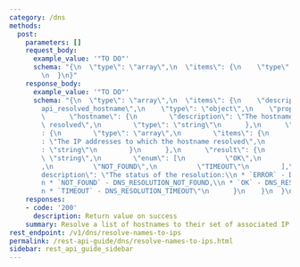 ```yaml
---
category: /dns
methods:
  post:
    parameters: []
    request_body:
      example_value: '"TO DO"'
      schema: "{\n  \"type\": \"array\",\n  \"items\": {\n    \"type\": \"string\"\
        \n  }\n}"
    response_body:
      example_value: '"TO DO"'
      schema: "{\n  \"type\": \"array\",\n  \"items\": {\n    \"description\": \"\
        api_resolved_hostname\",\n    \"type\": \"object\",\n    \"properties\": {\n\
        \      \"hostname\": {\n        \"description\": \"The hostname which was\
        \ resolved\",\n        \"type\": \"string\"\n      },\n      \"ip_addresses\"\
        : {\n        \"type\": \"array\",\n        \"items\": {\n          \"description\"\
        : \"The IP addresses to which the hostname resolved\",\n          \"type\"\
        : \"string\"\n        }\n      },\n      \"result\": {\n        \"type\":\
        \ \"string\",\n        \"enum\": [\n          \"OK\",\n          \"ERROR\"\
        ,\n          \"NOT_FOUND\",\n          \"TIMEOUT\"\n        ],\n        \"\
        description\": \"The status of the resolution:\\n * `ERROR` - DNS_RESOLUTION_ERROR,\\\
        n * `NOT_FOUND` - DNS_RESOLUTION_NOT_FOUND,\\n * `OK` - DNS_RESOLUTION_OK,\\\
        n * `TIMEOUT` - DNS_RESOLUTION_TIMEOUT\"\n      }\n    }\n  }\n}"
    responses:
    - code: '200'
      description: Return value on success
    summary: Resolve a list of hostnames to their set of associated IP addresses.
rest_endpoint: /v1/dns/resolve-names-to-ips
permalink: /rest-api-guide/dns/resolve-names-to-ips.html
sidebar: rest_api_guide_sidebar
---
```

